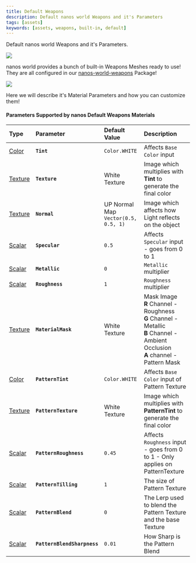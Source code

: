 ```yaml
---
title: Default Weapons
description: Default nanos world Weapons and it's Parameters
tags: [assets]
keywords: [assets, weapons, built-in, default]
---
```



Default nanos world Weapons and it's Parameters.

![](/img/docs/weapons-pack.jpg)

nanos world provides a bunch of built-in Weapons Meshes ready to use! They are all configured in our [nanos-world-weapons](https://github.com/nanos-world/nanos-world-weapons) Package!

![](/img/docs/default-weapons-01.jpg)

Here we will describe it's Material Parameters and how you can customize them!

#### Parameters Supported by nanos Default Weapons Materials

| Type | Parameter | Default Value | Description |
| :--- | :--- | :--- | :--- |
| [Color](./scripting-reference/classes/base-classes/paintable.mdx#setmaterialcolorparameter) | **`Tint`** | `Color.WHITE` | Affects `Base Color` input | **Tint** multiplies with **Texture** parameter to generate the final color |
| [Texture](./scripting-reference/classes/base-classes/paintable.mdx#setmaterialtextureparameter) | **`Texture`** | White Texture | Image which multiplies with **Tint** to generate the final color |
| [Texture](./scripting-reference/classes/base-classes/paintable.mdx#setmaterialtextureparameter) | **`Normal`** | UP Normal Map `Vector(0.5, 0.5, 1)` | Image which affects how Light reflects on the object |
| [Scalar](./scripting-reference/classes/base-classes/paintable.mdx#setmaterialscalarparameter) | **`Specular`** | `0.5` | Affects `Specular` input - goes from 0 to 1 |
| [Scalar​](./scripting-reference/classes/base-classes/paintable.mdx#setmaterialscalarparameter) | **`Metallic`** | `0` | `Metallic` multiplier |
| [Scalar](./scripting-reference/classes/base-classes/paintable.mdx#setmaterialscalarparameter) | **`Roughness`** | `1` | `Roughness` multiplier |
| [Texture](./scripting-reference/classes/base-classes/paintable.mdx#setmaterialtextureparameter) | **`MaterialMask`** | White Texture | Mask Image<br />**R** Channel - Roughness <br />**G** Channel - Metallic <br />**B** Channel - Ambient Occlusion <br />**A** channel - Pattern Mask |
| [Color](./scripting-reference/classes/base-classes/paintable.mdx#setmaterialcolorparameter) | **`PatternTint`** | `Color.WHITE` | Affects `Base Color` input of Pattern Texture | **Tint** multiplies with **PatternTexture** parameter to generate the final color |
| [Texture](./scripting-reference/classes/base-classes/paintable.mdx#setmaterialtextureparameter) | **`PatternTexture`** | White Texture | Image which multiplies with **PatternTint** to generate the final color |
| [Scalar](./scripting-reference/classes/base-classes/paintable.mdx#setmaterialscalarparameter) | **`PatternRoughness`** | `0.45` | Affects `Roughness` input - goes from 0 to 1 - Only applies on PatternTexture |
| [Scalar](./scripting-reference/classes/base-classes/paintable.mdx#setmaterialscalarparameter) | **`PatternTilling`** | `1` | The size of Pattern Texture |
| [Scalar](./scripting-reference/classes/base-classes/paintable.mdx#setmaterialscalarparameter) | **`PatternBlend`** | `0` | The Lerp used to blend the Pattern Texture and the base Texture |
| [Scalar](./scripting-reference/classes/base-classes/paintable.mdx#setmaterialscalarparameter) | **`PatternBlendSharpness`** | `0.01` | How Sharp is the Pattern Blend |